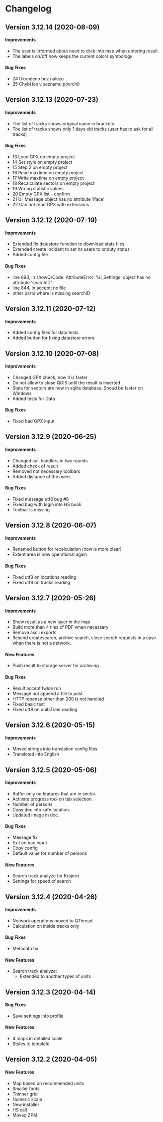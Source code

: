 # Changelog 

## Version 3.12.14 (2020-08-09)

#### Improvements
* The user is informed about need to click into map when entering result
* The labels on/off now keeps the current colors symbology

#### Bug Fixes
* 24 Ukončeno bez nálezu
* 25 Chybí les v seznamu povrchů

## Version 3.12.13 (2020-07-23)

#### Improvements
* The list of tracks shows original name in brackets
* The list of tracks shows only 1 days old tracks (user has to ask for all tracks)

#### Bug Fixes
* 13 Load GPX on empty project
* 14 Set style on empty project
* 15 Step 2 on empty project
* 16 Read maxtime on empty project
* 17 Write maxtime on empty project
* 18 Recalculate sectors on empty project
* 19 Wrong statistic values
* 20 Empty GPX list - confirm
* 21 Ui_Message object has no attribute 'iface'
* 22 Can not read GPX with extensions

## Version 3.12.12 (2020-07-19)

#### Improvements
* Extended fix datastore function to download stats files
* Extended create incident to set hs users to onduty status 
* Added config file

#### Bug Fixes
* line 893, in showQrCode: AttributeError: 'Ui_Settings' object has no attribute 'searchID' 
* line 844, in accept: no file
* other parts where is missing searchID

## Version 3.12.11 (2020-07-12)

#### Improvements
* Added config files for data tests
* Added button for fixing datastore errors

## Version 3.12.10 (2020-07-08)

#### Improvements
* Changed GPX check, now it is faster
* Do not allow to close QGIS until the result is inserted
* Stats for sectors are now in sqlite database. Shoud be faster on Windows
* Added tests for Data

#### Bug Fixes

* Fixed bad GPX input

## Version 3.12.9 (2020-06-25)

#### Improvements
* Changed call handlers in two rounds
* Added check of result
* Removed not necessary toolbars
* Added distance of the users

#### Bug Fixes

* Fixed message utf8 bug #8
* Fixed bug with login into HS book
* Toolbar is missing

## Version 3.12.8 (2020-06-07)

#### Improvements

* Renamed button for recalculation (now is more clear)
* Extent area is now operational again

#### Bug Fixes

* Fixed utf8 on locations reading
* Fixed utf8 on tracks reading

## Version 3.12.7 (2020-05-26)

#### Improvements

* Show result as a new layer in the map
* Build more than 4 tiles of PDF when necessary
* Remove ascii exports
* Resend createsearch, archive search, close search requests 
in a case when there is not a network.

#### New Features

* Push result to storage server for archiving

#### Bug Fixes

* Result accept twice run
* Message not append a file to post
* HTTP reponse other than 200 is not handled
* Fixed basic test
* Fixed utf8 on unitsTime reading

## Version 3.12.6 (2020-05-15)

#### Improvements

* Moved strings into translation config files
* Translated into English

## Version 3.12.5 (2020-05-06)

#### Improvements

* Buffer only on features that are in sector.
* Activate progress tool on tab selection.
* Number of persons
* Copy doc into safe location.
* Updated image in doc.

#### Bug Fixes

* Message fix
* Exit on bad input
* Copy config
* Default value for number of persons

#### New Features

* Search track analyze for Krajnici
* Settings for speed of search

## Version 3.12.4 (2020-04-26)

#### Improvements

* Network operations moved to QThread
* Calculation on inside tracks only

#### Bug Fixes

* Metadata fix

#### New Features

* Search track analyze: 
    * Extended to another types of units 

## Version 3.12.3 (2020-04-14)

#### Bug Fixes

* Save settings into profile

#### New Features

* 4 maps in detailed scale
* Styles to template

## Version 3.12.2 (2020-04-05)

#### New Features

* Map based on recommended units 
* Smaller fonts
* Thinner grid
* Numeric scale
* New installer
* HS call
* Moved ZPM
